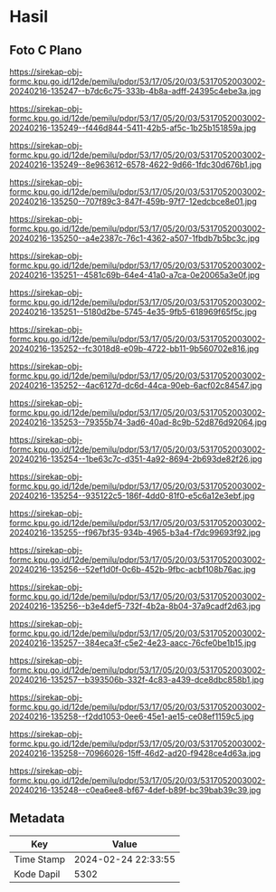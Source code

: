 # Hasil

## Foto C Plano

https://sirekap-obj-formc.kpu.go.id/12de/pemilu/pdpr/53/17/05/20/03/5317052003002-20240216-135247--b7dc6c75-333b-4b8a-adff-24395c4ebe3a.jpg

https://sirekap-obj-formc.kpu.go.id/12de/pemilu/pdpr/53/17/05/20/03/5317052003002-20240216-135249--f446d844-5411-42b5-af5c-1b25b151859a.jpg

https://sirekap-obj-formc.kpu.go.id/12de/pemilu/pdpr/53/17/05/20/03/5317052003002-20240216-135249--8e963612-6578-4622-9d66-1fdc30d676b1.jpg

https://sirekap-obj-formc.kpu.go.id/12de/pemilu/pdpr/53/17/05/20/03/5317052003002-20240216-135250--707f89c3-847f-459b-97f7-12edcbce8e01.jpg

https://sirekap-obj-formc.kpu.go.id/12de/pemilu/pdpr/53/17/05/20/03/5317052003002-20240216-135250--a4e2387c-76c1-4362-a507-1fbdb7b5bc3c.jpg

https://sirekap-obj-formc.kpu.go.id/12de/pemilu/pdpr/53/17/05/20/03/5317052003002-20240216-135251--4581c69b-64e4-41a0-a7ca-0e20065a3e0f.jpg

https://sirekap-obj-formc.kpu.go.id/12de/pemilu/pdpr/53/17/05/20/03/5317052003002-20240216-135251--5180d2be-5745-4e35-9fb5-618969f65f5c.jpg

https://sirekap-obj-formc.kpu.go.id/12de/pemilu/pdpr/53/17/05/20/03/5317052003002-20240216-135252--fc3018d8-e09b-4722-bb11-9b560702e816.jpg

https://sirekap-obj-formc.kpu.go.id/12de/pemilu/pdpr/53/17/05/20/03/5317052003002-20240216-135252--4ac6127d-dc6d-44ca-90eb-6acf02c84547.jpg

https://sirekap-obj-formc.kpu.go.id/12de/pemilu/pdpr/53/17/05/20/03/5317052003002-20240216-135253--79355b74-3ad6-40ad-8c9b-52d876d92064.jpg

https://sirekap-obj-formc.kpu.go.id/12de/pemilu/pdpr/53/17/05/20/03/5317052003002-20240216-135254--1be63c7c-d351-4a92-8694-2b693de82f26.jpg

https://sirekap-obj-formc.kpu.go.id/12de/pemilu/pdpr/53/17/05/20/03/5317052003002-20240216-135254--935122c5-186f-4dd0-81f0-e5c6a12e3ebf.jpg

https://sirekap-obj-formc.kpu.go.id/12de/pemilu/pdpr/53/17/05/20/03/5317052003002-20240216-135255--f967bf35-934b-4965-b3a4-f7dc99693f92.jpg

https://sirekap-obj-formc.kpu.go.id/12de/pemilu/pdpr/53/17/05/20/03/5317052003002-20240216-135256--52ef1d0f-0c6b-452b-9fbc-acbf108b76ac.jpg

https://sirekap-obj-formc.kpu.go.id/12de/pemilu/pdpr/53/17/05/20/03/5317052003002-20240216-135256--b3e4def5-732f-4b2a-8b04-37a9cadf2d63.jpg

https://sirekap-obj-formc.kpu.go.id/12de/pemilu/pdpr/53/17/05/20/03/5317052003002-20240216-135257--384eca3f-c5e2-4e23-aacc-76cfe0be1b15.jpg

https://sirekap-obj-formc.kpu.go.id/12de/pemilu/pdpr/53/17/05/20/03/5317052003002-20240216-135257--b393506b-332f-4c83-a439-dce8dbc858b1.jpg

https://sirekap-obj-formc.kpu.go.id/12de/pemilu/pdpr/53/17/05/20/03/5317052003002-20240216-135258--f2dd1053-0ee6-45e1-ae15-ce08ef1159c5.jpg

https://sirekap-obj-formc.kpu.go.id/12de/pemilu/pdpr/53/17/05/20/03/5317052003002-20240216-135258--70966026-15ff-46d2-ad20-f9428ce4d63a.jpg

https://sirekap-obj-formc.kpu.go.id/12de/pemilu/pdpr/53/17/05/20/03/5317052003002-20240216-135248--c0ea6ee8-bf67-4def-b89f-bc39bab39c39.jpg


## Metadata

| Key        | Value               |
| ---------- | ------------------- |
| Time Stamp | 2024-02-24 22:33:55 |
| Kode Dapil | 5302                |



